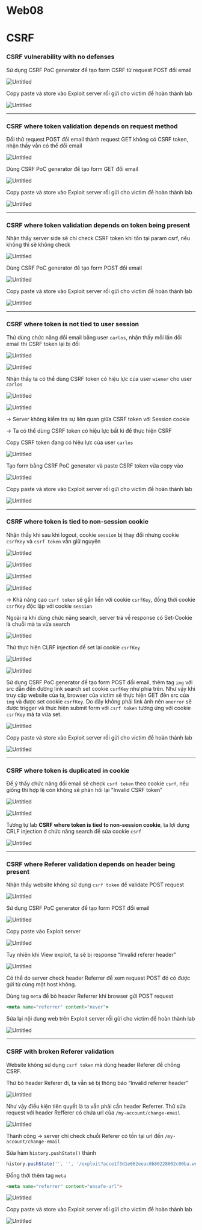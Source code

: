 # Web08

# CSRF

### ****CSRF vulnerability with no defenses****

Sử dụng CSRF PoC generator để tạo form CSRF từ request POST đổi email

![Untitled](writeup_media/Untitled.png)

Copy paste và store vào Exploit server rồi gửi cho victim để hoàn thành lab

![Untitled](writeup_media/Untitled%201.png)

---

### ****CSRF where token validation depends on request method****

Đổi thử request POST đổi email thành request GET không có CSRF token, nhận thấy vẫn có thể đổi email

![Untitled](writeup_media/Untitled%202.png)

Dùng CSRF PoC generator để tạo form GET đổi email

![Untitled](writeup_media/Untitled%203.png)

Copy paste và store vào Exploit server rồi gửi cho victim để hoàn thành lab

![Untitled](writeup_media/Untitled%204.png)

---

### ****CSRF where token validation depends on token being present****

Nhận thấy server side sẽ chỉ check CSRF token khi tồn tại param csrf, nếu không thì sẽ không check

![Untitled](writeup_media/Untitled%205.png)

Dùng CSRF PoC generator để tạo form POST đổi email

![Untitled](writeup_media/Untitled%206.png)

Copy paste và store vào Exploit server rồi gửi cho victim để hoàn thành lab

![Untitled](writeup_media/Untitled%207.png)

---

### ****CSRF where token is not tied to user session****

Thử dùng chức năng đổi email bằng user `carlos`, nhận thấy mỗi lần đổi email thì CSRF token lại bị đổi

![Untitled](writeup_media/Untitled%208.png)

![Untitled](writeup_media/Untitled%209.png)

Nhận thấy ta có thể dùng CSRF token có hiệu lực của user `wiener` cho user `carlos`

![Untitled](writeup_media/Untitled%2010.png)

![Untitled](writeup_media/Untitled%2011.png)

→ Server không kiểm tra sự liên quan giữa CSRF token với Session cookie

→ Ta có thể dùng CSRF token có hiệu lực bất kì để thực hiện CSRF

Copy CSRF token đang có hiệu lực của user `carlos`

![Untitled](writeup_media/Untitled%2012.png)

Tạo form bằng CSRF PoC generator và paste CSRF token vừa copy vào

![Untitled](writeup_media/Untitled%2013.png)

Copy paste và store vào Exploit server rồi gửi cho victim để hoàn thành lab

![Untitled](writeup_media/Untitled%2014.png)

---

### ****CSRF where token is tied to non-session cookie****

Nhận thấy khi sau khi logout, cookie `session` bị thay đổi nhưng cookie `csrfKey` và `csrf token` vẫn giữ nguyên

![Untitled](writeup_media/Untitled%2015.png)

![Untitled](writeup_media/Untitled%2016.png)

![Untitled](writeup_media/Untitled%2017.png)

![Untitled](writeup_media/Untitled%2018.png)

→ Khả năng cao `csrf token` sẽ gắn liền với cookie `csrfKey`, đồng thời cookie `csrfKey` độc lập với cookie `session`

Ngoài ra khi dùng chức năng search, server trả về response có Set-Cookie là chuỗi mà ta vừa search

![Untitled](writeup_media/Untitled%2019.png)

Thử thực hiện CLRF injection để set lại cookie `csrfKey`

![Untitled](writeup_media/Untitled%2020.png)

![Untitled](writeup_media/Untitled%2021.png)

Sử dụng CSRF PoC generator để tạo form POST đổi email, thêm tag `img` với src dẫn đến đường link search set cookie `csrfKey` như phía trên. Như vậy khi truy cập website của ta, browser của victim sẽ thực hiện GET đên src của `img` và được set cookie `csrfKey`. Do đây không phải link ảnh nên `onerror` sẽ được trigger và thực hiện submit form với `csrf token` tương ứng với cookie `csrfKey` mà ta vừa set.

![Untitled](writeup_media/Untitled%2022.png)

Copy paste và store vào Exploit server rồi gửi cho victim để hoàn thành lab

![Untitled](writeup_media/Untitled%2023.png)

---

### ****CSRF where token is duplicated in cookie****

Để ý thấy chức năng đổi email sẽ check `csrf token` theo cookie `csrf`, nếu giống thì hợp lệ còn không sẽ phản hồi lại "Invalid CSRF token”

![Untitled](writeup_media/Untitled%2024.png)

![Untitled](writeup_media/Untitled%2025.png)

Tương tự lab ****CSRF where token is tied to non-session cookie****, ta lợi dụng CRLF injection ở chức năng search để sửa cookie `csrf`

![Untitled](writeup_media/Untitled%2026.png)

---

### ****CSRF where Referer validation depends on header being present****

Nhận thấy website không sử dụng `csrf token` để validate POST request

![Untitled](writeup_media/Untitled%2027.png)

Sử dụng CSRF PoC generator để tạo form POST đổi email

![Untitled](writeup_media/Untitled%2028.png)

Copy paste vào Exploit server

![Untitled](writeup_media/Untitled%2029.png)

Tuy nhiên khi View exploit, ta sẽ bị response “Invalid referer header”

![Untitled](writeup_media/Untitled%2030.png)

Có thể do server check header Referrer để xem request POST đó có được gửi từ cùng một host không.

Dùng tag `meta` để bỏ header Referrer khi browser gửi POST request

```jsx
<meta name="referrer" content="never">
```

Sửa lại nội dung web trên Exploit server rồi gửi cho victim để hoàn thành lab

![Untitled](writeup_media/Untitled%2031.png)

---

### ****CSRF with broken Referer validation****

Website không sử dụng `csrf token` mà dùng header Referer để chống CSRF.

Thử bỏ header Referer đi, ta vẫn sẽ bị thông báo “Invalid referrer header”

![Untitled](writeup_media/Untitled%2032.png)

Như vậy điều kiện tiên quyết là ta vẫn phải cần header Referrer. Thử sửa request với header Refferer có chứa url của `/my-account/change-email`

![Untitled](writeup_media/Untitled%2033.png)

Thành công → server chỉ check chuỗi Referer có tồn tại url đến `/my-account/change-email`

Sửa hàm `history.pushState()` thành

```jsx
history.pushState('', '', '/exploit?acce1f3d1e662eeac0b80228002c00ba.web-security-academy.net')
```

Đồng thời thêm tag `meta`

```html
<meta name="referrer" content="unsafe-url">
```

![Untitled](writeup_media/Untitled%2034.png)

Copy paste và store vào Exploit server rồi gửi cho victim để hoàn thành lab

![Untitled](writeup_media/Untitled%2035.png)